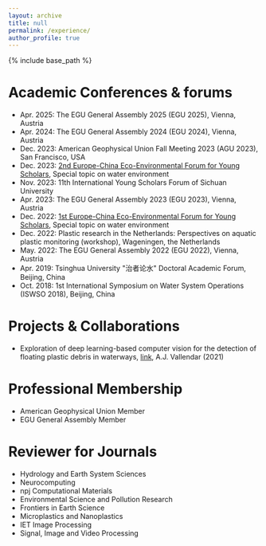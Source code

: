 ```yaml
---
layout: archive
title: null
permalink: /experience/
author_profile: true
---
```

{% include base_path %}
# Academic Conferences & forums
- Apr. 2025: The EGU General Assembly 2025 (EGU 2025), Vienna, Austria
- Apr. 2024: The EGU General Assembly 2024 (EGU 2024), Vienna, Austria
- Dec. 2023: American Geophysical Union Fall Meeting 2023 (AGU 2023), San Francisco, USA
- Dec. 2023: [2nd Europe-China Eco-Environmental Forum for Young Scholars](https://eu-cnees.com/english), Special topic on water environment
- Nov. 2023: 11th International Young Scholars Forum of Sichuan University
- Apr. 2023: The EGU General Assembly 2023 (EGU 2023), Vienna, Austria
- Dec. 2022: [1st Europe-China Eco-Environmental Forum for Young Scholars](https://eu-cnees.com/english), Special topic on water environment
- Dec. 2022: Plastic research in the Netherlands: Perspectives on aquatic plastic monitoring (workshop), Wageningen, the Netherlands
- May. 2022: The EGU General Assembly 2022 (EGU 2022), Vienna, Austria
- Apr. 2019: Tsinghua University "治者论水" Doctoral Academic Forum, Beijing, China
- Oct. 2018: 1st International Symposium on Water System Operations (ISWSO 2018), Beijing, China

# Projects & Collaborations
- Exploration of deep learning-based computer vision for the detection of floating plastic debris in waterways, [link](https://resolver.tudelft.nl/uuid:70db8965-37c9-4d9d-9573-d4a28d1b64ef), A.J. Vallendar (2021)

# Professional Membership
- American Geophysical Union Member
- EGU General Assembly Member

# Reviewer for Journals
- Hydrology and Earth System Sciences
- Neurocomputing
- npj Computational Materials
- Environmental Science and Pollution Research
- Frontiers in Earth Science
- Microplastics and Nanoplastics
- IET Image Processing
- Signal, Image and Video Processing

<!-- # Reviewer for Conferences -->


<!-- - Conference paper review: COTA -->



<!-- # Conference organization  -->


<!-- # Internship and project experience -->

